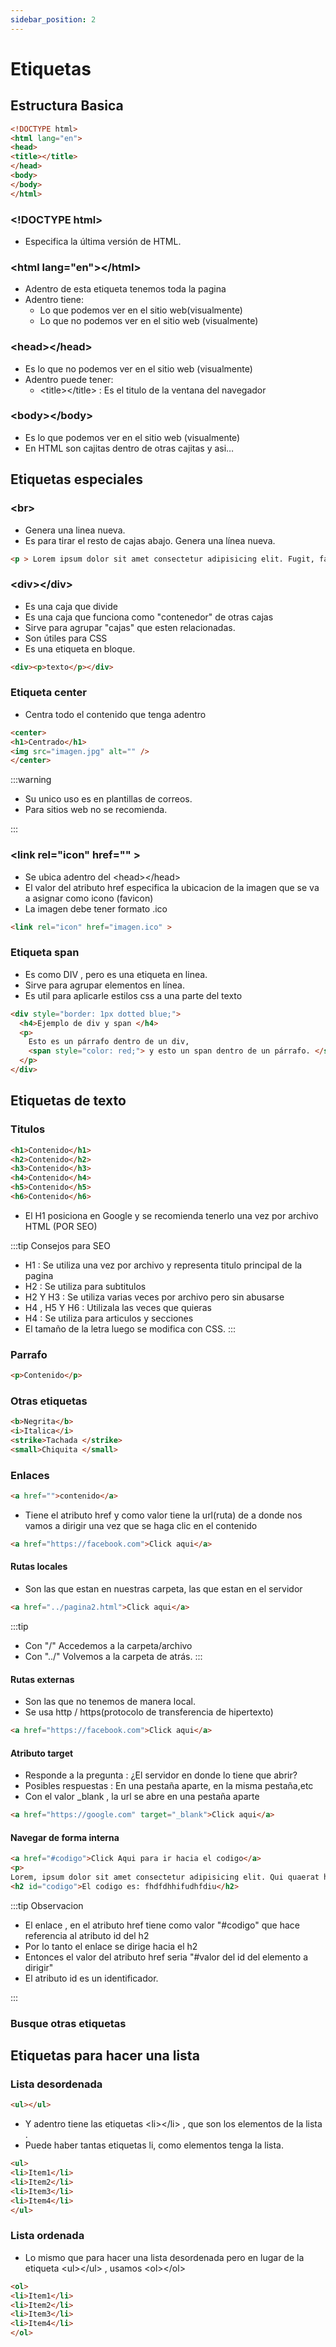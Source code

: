 ```yaml
---
sidebar_position: 2
---
```



# Etiquetas
## Estructura Basica
 ```html
 <!DOCTYPE html>
<html lang="en">
<head>
<title></title>
</head>
<body>
</body>
</html>
 ```

 ### &lt;!DOCTYPE html>
 - Especifica la última versión de HTML.

### &lt;html lang="en">&lt;/html>
- Adentro de esta etiqueta tenemos toda la pagina
- Adentro tiene:
  - Lo que podemos ver en el sitio web(visualmente)
  - Lo que no podemos ver en el sitio web (visualmente)

### &lt;head>&lt;/head>
- Es lo que no podemos ver en el sitio web (visualmente)
- Adentro puede tener:
  - &lt;title>&lt;/title> : Es el titulo de la ventana del navegador
### &lt;body>&lt;/body>
- Es lo que podemos ver en el sitio web (visualmente)
- En HTML son cajitas dentro de otras cajitas y asi…


## Etiquetas especiales

### &lt;br>
- Genera una linea nueva.
- Es para tirar el resto de cajas abajo. Genera una línea nueva.

```html
<p > Lorem ipsum dolor sit amet consectetur adipisicing elit. Fugit, facilis. <br> Lorem ipsum dolor sit amet consectetur adipisicing elit. Cumque non quae possimus cupiditate nobis odit itaque consectetur eos illo repudiandae!. </p>
```
### &lt;div>&lt;/div>
- Es una caja que divide
- Es una caja que funciona como "contenedor" de otras cajas
- Sirve para agrupar "cajas" que esten relacionadas.
- Son útiles para CSS
- Es una etiqueta en bloque.
```html
<div><p>texto</p></div>
```

### Etiqueta center
- Centra todo el contenido que tenga adentro

```html
<center>
<h1>Centrado</h1>
<img src="imagen.jpg" alt="" />
</center>
```
:::warning
- Su unico uso es en plantillas de correos.
- Para sitios web no se recomienda.

:::

### &lt;link rel="icon" href="" >
- Se ubica adentro del &lt;head>&lt;/head>
- El valor del atributo href especifica la ubicacion de la imagen que se va a asignar como icono (favicon)
- La imagen debe tener formato .ico

```html
<link rel="icon" href="imagen.ico" >
```
### Etiqueta span
- Es como DIV , pero es una etiqueta en linea.
- Sirve para agrupar elementos en línea.
- Es util para aplicarle estilos css a una parte del texto

```html
<div style="border: 1px dotted blue;">
  <h4>Ejemplo de div y span </h4>
  <p>
    Esto es un párrafo dentro de un div,
    <span style="color: red;"> y esto un span dentro de un párrafo. </span>
  </p>
</div>
```
## Etiquetas de texto
### Titulos

```html
<h1>Contenido</h1>
<h2>Contenido</h2>
<h3>Contenido</h3>
<h4>Contenido</h4>
<h5>Contenido</h5>
<h6>Contenido</h6>
```
- El H1 posiciona en Google y se recomienda tenerlo una vez por archivo HTML (POR SEO)


:::tip Consejos para SEO
- H1 : Se utiliza  una vez por archivo y  representa titulo principal de la pagina
- H2 : Se utiliza para  subtitulos
- H2 Y H3 : Se utiliza  varias veces por archivo pero sin abusarse
- H4 , H5 Y H6 : Utilizala las veces que quieras
- H4 : Se utiliza para  articulos y secciones
- El tamaño de la letra luego se modifica con CSS.
:::


### Parrafo

```html
<p>Contenido</p>
```
### Otras etiquetas

```html
<b>Negrita</b>
<i>Italica</i>
<strike>Tachada </strike>
<small>Chiquita </small>
```

### Enlaces

```html
<a href="">contenido</a>
```
- Tiene el atributo href y como valor tiene la url(ruta) de a donde nos vamos a dirigir una vez que se haga clic en el contenido

```html
<a href="https://facebook.com">Click aqui</a>
```
#### Rutas locales

- Son las que estan en nuestras carpeta, las que estan en el servidor



```html
<a href="../pagina2.html">Click aqui</a>
```
:::tip
- Con "/" Accedemos a la carpeta/archivo
- Con "../" Volvemos a la carpeta de atrás.
:::

#### Rutas externas
- Son las que no tenemos de manera local.
- Se usa http / https(protocolo de transferencia de hipertexto)

```html
<a href="https://facebook.com">Click aqui</a>
```

#### Atributo target
- Responde a la pregunta  : ¿El servidor en  donde lo tiene que abrir? 
- Posibles respuestas : En una pestaña aparte, en la misma pestaña,etc
- Con el valor _blank , la url se abre en una pestaña aparte
```html
<a href="https://google.com" target="_blank">Click aqui</a>
```

#### Navegar de forma interna
```html
<a href="#codigo">Click Aqui para ir hacia el codigo</a>
<p>
Lorem, ipsum dolor sit amet consectetur adipisicing elit. Qui quaerat hic fuga commodi in aliquid distinctio alias esse fugiat? Cumque exercitationem voluptates dolores obcaecati facilis sint ullam dignissimos dolorem cupiditate veritatis nulla deleniti ab, earum est laudantium officiis odio ad magni! Voluptas architecto debitis quia ducimus voluptate repellendus earum, odio consectetur sed impedit. Atque, dicta consectetur! Vitae cupiditate temporibus deleniti necessitatibus obcaecati nam omnis minus incidunt fugit sed ut facilis perferendis aliquam, voluptatem quas! Qui architecto eum debitis laboriosam, animi aut suscipit laudantium tenetur nihil ad quis, unde dolorum odio corporis inventore consectetur. Enim dicta aut est! Adipisci assumenda alias porro sed id quia illo maxime nulla exercitationem aperiam. Soluta molestias libero veniam, ducimus cumque placeat? Cupiditate a aperiam, doloribus nobis ex officia animi reprehenderit velit obcaecati nisi, molestias eveniet, odio mollitia commodi ipsa. Ab necessitatibus ipsam nobis harum! Nemo, neque reiciendis sequi laudantium ab non aut expedita beatae corrupti labore, nam nulla, eligendi rerum exercitationem. Minus laboriosam explicabo laborum, ea eligendi dignissimos modi nam amet culpa. Ipsam fugiat ex maiores inventore explicabo asperiores incidunt molestiae adipisci! Aliquam accusantium sunt culpa nobis iste eos consequatur rerum, totam nihil voluptatum! At dolorum alias, inventore sed non consequatur consequuntur facilis soluta excepturi. Nostrum totam blanditiis saepe nihil explicabo voluptatem doloribus, consequatur, necessitatibus enim ipsam architecto eligendi ducimus, praesentium fugiat. Dolorum, itaque nemo. Dolor iusto asperiores tenetur nam pariatur autem itaque modi, quod a nulla, eum dicta minima ipsa corrupti fugit molestias quam, quidem cupiditate quaerat provident sit dolore quos. Deleniti vel quae totam, quisquam aliquid, quas iste quo minima eveniet sint pariatur? Earum mollitia nihil suscipit magnam, expedita excepturi! Blanditiis, cupiditate, ut asperiores ab odit accusamus quasi, voluptate aperiam laudantium quisquam reprehenderit. Tempora iste odio commodi, dolor, doloremque qui neque nemo quasi expedita quas delectus, laborum obcaecati incidunt fugit. Aliquam numquam labore inventore repellat ducimus doloremque exercitationem et. Quasi cum doloremque aspernatur quidem adipisci quod consequuntur dignissimos, suscipit, odit voluptas minima, excepturi placeat non commodi cumque ipsum veritatis alias tenetur. Culpa reiciendis quo nemo fugiat harum consectetur dolor, libero officia error alias quibusdam deleniti architecto, aspernatur natus, iure optio cumque. Unde dignissimos asperiores consequuntur ab nesciunt corporis atque voluptas placeat nihil nisi aliquam et, voluptate natus maxime delectus aspernatur sunt quia tempora. Voluptatem, placeat quos quia eos provident laborum optio ad aliquam voluptatum velit, impedit illo quasi labore rerum cum alias asperiores magni, praesentium nisi nesciunt ducimus minima distinctio harum. Dolor id ipsa, porro repellat illum rerum voluptatem veniam sed quia aliquam quas! Magnam dicta sit, culpa, laboriosam ipsum voluptatem enim earum repellat deleniti ullam quos a reiciendis esse quidem officiis obcaecati placeat saepe autem? Distinctio sapiente repellendus incidunt, error rerum unde fugit quasi totam iure ipsa facilis! Nesciunt veniam unde sapiente laudantium qui cupiditate perspiciatis deserunt temporibus, cum non. Ducimus, odit expedita eligendi ad vitae laborum. Eius amet ex sequi maiores a error nisi voluptatem voluptates blanditiis? Quis, iusto eveniet quia natus tempore aut quos corrupti consequuntur, adipisci eum assumenda fuga. Minus accusantium, voluptatum enim fuga corporis beatae odit reprehenderit deleniti? </p>
<h2 id="codigo">El codigo es: fhdfdhhifudhfdiu</h2>
```
:::tip Observacion

- El enlace , en el  atributo href tiene como valor "#codigo" que hace referencia al atributo id del h2
- Por lo tanto el enlace se dirige hacia el h2
- Entonces el valor del atributo href seria "#valor del id del elemento a dirigir"
- El atributo id es un identificador.

:::

### Busque otras etiquetas

## Etiquetas para hacer una lista

### Lista desordenada
```html
<ul></ul>
```
- Y adentro tiene las etiquetas &lt;li>&lt;/li> , que son los elementos de la lista .
- Puede haber tantas etiquetas li, como elementos tenga la lista.

```html
<ul>
<li>Item1</li>
<li>Item2</li>
<li>Item3</li>
<li>Item4</li>
</ul>
```

### Lista ordenada
- Lo mismo que para hacer una lista desordenada pero en lugar de la etiqueta &lt;ul>&lt;/ul> , usamos  &lt;ol>&lt;/ol>

```html
<ol>
<li>Item1</li>
<li>Item2</li>
<li>Item3</li>
<li>Item4</li>
</ol>
```